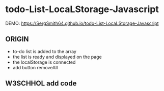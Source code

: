 # todo-List-LocaLStorage-Javascript

DEMO: https://SergSmith64.github.io/todo-List-LocaLStorage-Javascript

## ORIGIN

* to-do list is added to the array
* the list is ready and displayed on the page
* the localStorage is connected
* add button removeAll

## W3SCHHOL add code